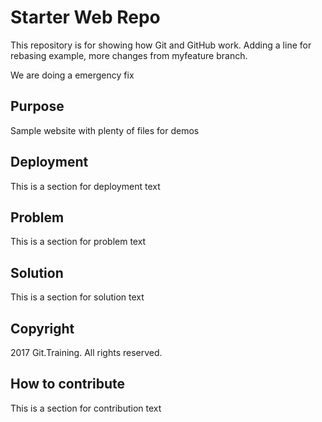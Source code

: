 # Starter Web Repo

This repository is for showing how Git and GitHub work. Adding a line for rebasing example, more changes from myfeature branch.

We are doing a emergency fix

## Purpose

Sample website with plenty of files for demos

## Deployment

This is a section for deployment text

## Problem

This is a section for problem text

## Solution

This is a section for solution text

## Copyright

2017 Git.Training. All rights reserved.

## How to contribute

This is a section for contribution text